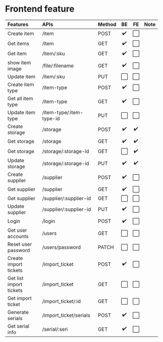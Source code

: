 # Frontend feature


| Features                | APIs                     | Method |          BE          |          FE          | Note |
| :---------------------- | :----------------------- | ------ | :------------------: | :------------------: | :--: |
| Create item             | /item                    | POST   |  :heavy_check_mark:  | :white_large_square: |      |
| Get items               | /item                    | GET    |  :heavy_check_mark:  | :white_large_square: |      |
| Get item                | /item/:sku               | GET    | :heavy_check_mark: | :white_large_square: |      |
| show item image         | /file/:filename          | GET    |  :heavy_check_mark:  | :white_large_square: |      |
| Update item             | /item/:sku               | PUT    |  :white_large_square:  | :white_large_square: |      |
| Create item type        | /item-type               | POST   |  :heavy_check_mark:  | :white_large_square: |      |
| Get all item type       | /item-type               | GET    |  :heavy_check_mark:  | :white_large_square: |      |
| Update item type        | /item-type/:item-type-id | PUT    | :white_large_square: | :white_large_square: |      |
| Create storage          | /storage                 | POST   |  :heavy_check_mark:  | :heavy_check_mark: |      |
| Get storage             | /storage                 | GET    |  :heavy_check_mark:  | :heavy_check_mark: |      |
| Get storage             | /storage/:storage-id     | GET    | :white_large_square: | :heavy_check_mark: |      |
| Update storage          | /storage/:storage-id     | PUT    |  :heavy_check_mark:  | :heavy_check_mark: |      |
| Create supplier         | /supplier                | POST   |  :heavy_check_mark:  | :white_large_square: |      |
| Get supplier            | /supplier                | GET    |  :heavy_check_mark:  | :white_large_square: |      |
| Get supplier            | /supplier/:supplier-id   | GET    | :white_large_square: | :white_large_square: |      |
| Update supplier         | /supplier/:supplier-id   | PUT    |  :heavy_check_mark:  | :white_large_square: |      |
| Login                   | /login                   | POST   |  :heavy_check_mark:  | :white_large_square: |      |
| Get user accounts       | /users                   | GET    | :white_large_square: | :white_large_square: |      |
| Reset user password     | /users/password          | PATCH  | :white_large_square: | :white_large_square: |      |
| Create import tickets   | /import_ticket           | POST   |  :heavy_check_mark:  | :white_large_square: |      |
| Get list import tickets | /import_ticket           | GET    | :white_large_square: | :white_large_square: |      |
| Get import ticket       | /import_ticket/:id       | GET    | :white_large_square: | :white_large_square: |      |
| Generate serials        | /import_ticket/serials   | POST   |  :heavy_check_mark:  | :white_large_square: |      |
| Get serial info         | /serial/:seri            | GET    |  :heavy_check_mark:  | :white_large_square: |      |
